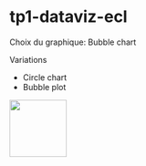 # tp1-dataviz-ecl

Choix du graphique: Bubble chart

Variations

* Circle chart
* Bubble plot

<img src="sparkline.png" style="width: 100px;">
